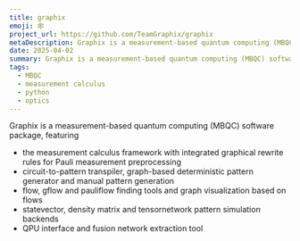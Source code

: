 ```yaml
---
title: graphix
emoji: 🕸️
project_url: https://github.com/TeamGraphix/graphix
metaDescription: Graphix is a measurement-based quantum computing (MBQC) software package.
date: 2025-04-02
summary: Graphix is a measurement-based quantum computing (MBQC) software package.
tags:
  - MBQC
  - measurement calculus
  - python
  - optics
---
```


Graphix is a measurement-based quantum computing (MBQC) software package, featuring
- the measurement calculus framework with integrated graphical rewrite rules for Pauli measurement preprocessing
- circuit-to-pattern transpiler, graph-based deterministic pattern generator and manual pattern generation
- flow, gflow and pauliflow finding tools and graph visualization based on flows 
- statevector, density matrix and tensornetwork pattern simulation backends
- QPU interface and fusion network extraction tool
